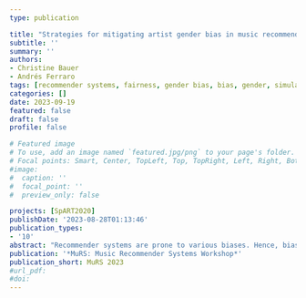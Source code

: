```yaml
---
type: publication

title: "Strategies for mitigating artist gender bias in music recommendation: a simulation study"
subtitle: ''
summary: ''
authors:
- Christine Bauer
- Andrés Ferraro
tags: [recommender systems, fairness, gender bias, bias, gender, simulation]
categories: []
date: 2023-09-19
featured: false
draft: false
profile: false

# Featured image
# To use, add an image named `featured.jpg/png` to your page's folder.
# Focal points: Smart, Center, TopLeft, Top, TopRight, Left, Right, BottomLeft, Bottom, BottomRight.
#image:
#  caption: ''
#  focal_point: ''
#  preview_only: false

projects: [SpART2020]
publishDate: '2023-08-28T01:13:46'
publication_types:
- '10'
abstract: "Recommender systems are prone to various biases. Hence, bias mitigation approaches are needed to counteract those. In the music sector, gender imbalance is a particular topical subject. Earlier work has shown that the gender imbalance in the sector translates to the output of music recommender systems. Several works emphasize that items representing women should be given more exposure in music recommendations. In this work, we present an exploratory analysis of several bias mitigation strategies. Using a simulation approach, we explore the effects of different pre- and post-processing strategies for bias mitigation. We provide an in-depth analysis using state-of-the-art performance measures and metrics concerning gender fairness. The results indicate that the different strategies can help to mitigate gender bias in the long term in particular ways: Some strategies' render improvement in exposure of women in the top ranks; other approaches help recommending more variety of items representing women."
publication: '*MuRS: Music Recommender Systems Workshop*'
publication_short: MuRS 2023
#url_pdf: 
#doi: 
---
```

